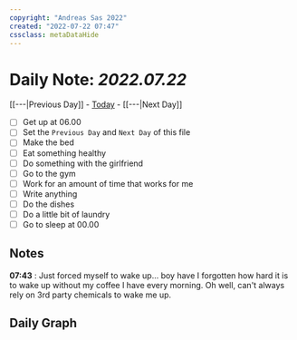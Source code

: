 ```yaml
---
copyright: "Andreas Sas 2022"
created: "2022-07-22 07:47"
cssclass: metaDataHide
---
```


# Daily Note: *2022.07.22*
 [[---|Previous Day]] - [Today](obsidian://advanced-uri?daily=true) - [[---|Next Day]]

- [ ] Get up at 06.00
- [ ] Set the `Previous Day` and `Next Day` of this file
- [ ] Make the bed
- [ ] Eat something healthy
- [ ] Do something with the girlfriend
- [ ] Go to the gym
- [ ] Work for an amount of time that works for me
- [ ] Write anything
- [ ] Do the dishes
- [ ] Do a little bit of laundry
- [ ] Go to sleep at 00.00

## Notes
**07:43** : 
Just forced myself to wake up... boy have I forgotten how hard it is to wake up without my coffee I have every morning. Oh well, can't always rely on 3rd party chemicals to wake me up.

## Daily Graph
